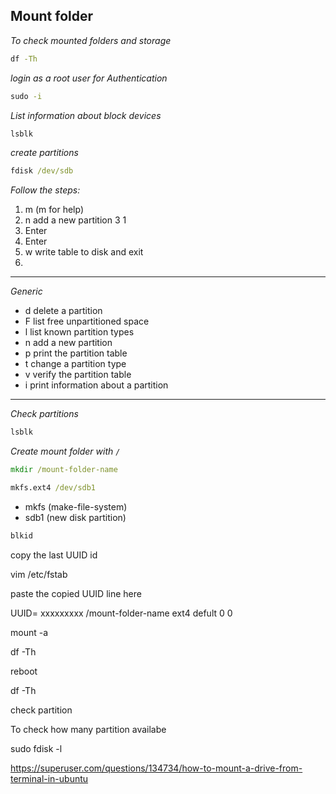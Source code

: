 ## Mount folder

_To check mounted folders and storage_

```cmd 
df -Th 
```
_login as a root user for Authentication_

```cmd
sudo -i
```
_List information about block devices_

```cmd
lsblk
```

_create partitions_

```cmd
fdisk /dev/sdb
```
_Follow the steps:_

1. m (m for help)
2. n   add a new partition
3  1
4. Enter
5. Enter
6. w write table to disk and exit
7. 
--------------------------------------------
_Generic_

-   d   delete a partition
-   F   list free unpartitioned space
-   l   list known partition types
-   n   add a new partition
-   p   print the partition table
-   t   change a partition type
-   v   verify the partition table
-   i   print information about a partition

-------------------------------------------

_Check partitions_

```cmd
lsblk
```

_Create mount folder with `/`_

```cmd
mkdir /mount-folder-name
```
```cmd
mkfs.ext4 /dev/sdb1
```
* mkfs (make-file-system)
* sdb1 (new disk partition)

```cmd
blkid
```
copy the last UUID id 

vim /etc/fstab

paste the copied UUID line here

UUID= xxxxxxxxx   /mount-folder-name  ext4   defult  0  0 

mount -a

df -Th

reboot

df -Th

check partition

To check how many partition availabe 

sudo fdisk -l



https://superuser.com/questions/134734/how-to-mount-a-drive-from-terminal-in-ubuntu
